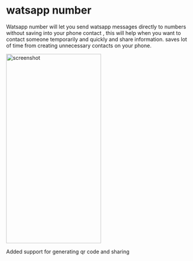 # watsapp number

Watsapp number will let you send watsapp messages directly to numbers without saving into your phone contact , this will help when you want to contact someone temporarily and quickly and share information. saves lot of time from creating unnecessary contacts on your phone.

<img src="https://raw.githubusercontent.com/vijay0405/whatsapp-number/master/homeScreen.png" width="256" height="512"  title="screenshot">

Added support for generating qr code and sharing 


